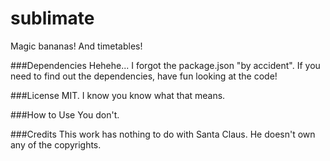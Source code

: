 sublimate
=====

Magic bananas! And timetables!

###Dependencies
Hehehe... I forgot the package.json "by accident".
If you need to find out the dependencies, have fun looking at the code!

###License
MIT. I know you know what that means.

###How to Use
You don't.

###Credits
This work has nothing to do with Santa Claus.
He doesn't own any of the copyrights.
